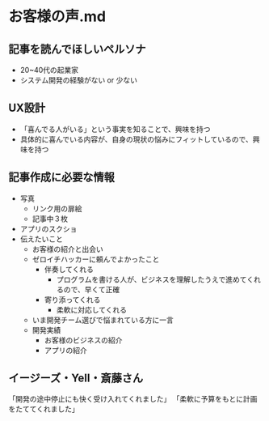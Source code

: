 # お客様の声.md
## 記事を読んでほしいペルソナ
- 20~40代の起業家
- システム開発の経験がない or 少ない

## UX設計
- 「喜んでる人がいる」という事実を知ることで、興味を持つ
- 具体的に喜んでいる内容が、自身の現状の悩みにフィットしているので、興味を持つ

## 記事作成に必要な情報
- 写真
  - リンク用の扉絵
  - 記事中３枚
- アプリのスクショ
- 伝えたいこと
  - お客様の紹介と出会い
  - ゼロイチハッカーに頼んでよかったこと
    - 伴奏してくれる
      - プログラムを書ける人が、ビジネスを理解したうえで進めてくれるので、早くて正確
    - 寄り添ってくれる
      - 柔軟に対応してくれる
  - いま開発チーム選びで悩まれている方に一言
  - 開発実績
    - お客様のビジネスの紹介
    - アプリの紹介

## イージーズ・Yell・斎藤さん
「開発の途中停止にも快く受け入れてくれました」
「柔軟に予算をもとに計画をたててくれました」
